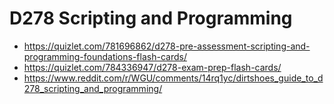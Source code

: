 # D278 Scripting and Programming

- https://quizlet.com/781696862/d278-pre-assessment-scripting-and-programming-foundations-flash-cards/
- https://quizlet.com/784336947/d278-exam-prep-flash-cards/
- https://www.reddit.com/r/WGU/comments/14rq1yc/dirtshoes_guide_to_d278_scripting_and_programming/
